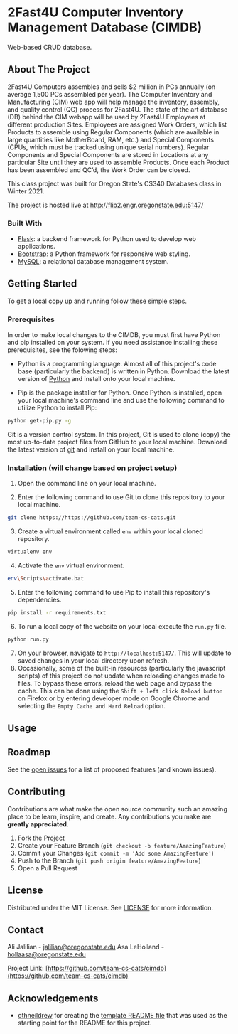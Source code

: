 # 2Fast4U Computer Inventory Management Database (CIMDB)
Web-based CRUD database. 


<!-- ABOUT THE PROJECT -->
## About The Project

2Fast4U Computers assembles and sells $2 million in PCs annually (on average 1,500 PCs assembled per year). The Computer Inventory and Manufacturing (CIM) web app will help manage the inventory, assembly, and quality control (QC) process for 2Fast4U. The state of the art database (DB) behind the CIM webapp will be used by 2Fast4U Employees at different production Sites. Employees are assigned Work Orders, which list Products to assemble using Regular Components (which are available in large quantities like MotherBoard, RAM, etc.) and Special Components (CPUs, which must be tracked using unique serial numbers). Regular Components and Special Components are stored in Locations at any particular Site until they are used to assemble Products. Once each Product has been assembled and QC’d, the Work Order can be closed.

This class project was built for Oregon State's CS340 Databases class in Winter 2021.

<!-- The project is hosted live on Heroku at https://team-cs-cats.herokuapp.com/ -->
The project is hosted live at http://flip2.engr.oregonstate.edu:5147/


<!-- **Note: When loading the hosted website, please be patient as it takes several seconds for the Heroku server to spin up and load the site files.** -->


<!-- ### Built With -->
### Built With
* [Flask](https://flask.palletsprojects.com/en/1.1.x/): a backend framework for Python used to develop web applications. 
* [Bootstrap](https://getbootstrap.com/docs/4.0/getting-started/introduction/): a Python framework for responsive web styling.
* [MySQL](https://dev.mysql.com/doc/): a relational database management system.


<!-- GETTING STARTED -->
## Getting Started

To get a local copy up and running follow these simple steps.

### Prerequisites

In order to make local changes to the CIMDB, you must first have Python and pip installed on your system. If you need assistance installing these prerequisites, see the folowing steps:
* Python is a programming language. Almost all of this project's code base (particularly the backend) is written in Python. Download the latest version of [Python](https://www.python.org/downloads/) and install onto your local machine.

* Pip is the package installer for Python. Once Python is installed, open your local machine's command line and use the following command to utilize Python to install Pip:
```sh
python get-pip.py -g
```

Git is a version control system. In this project, Git is used to clone (copy) the most up-to-date project files from GitHub to your local machine. Download the latest version of [git](https://git-scm.com/download/win) and install on your local machine.


### Installation (will change based on project setup) 

1. Open the command line on your local machine.

2. Enter the following command to use Git to clone this repository to your local machine.
```sh
git clone https://https://github.com/team-cs-cats.git
```
3. Create a virtual environment called `env` within your local cloned repository.
```sh
virtualenv env
```
4. Activate the `env` virtual environment.
```sh
env\Scripts\activate.bat
```
5. Enter the following command to use Pip to install this repository's dependencies.
```sh
pip install -r requirements.txt
```
6. To run a local copy of the website on your local execute the `run.py` file.
```sh
python run.py
```
7. On your browser, navigate to `http://localhost:5147/`. This will update to saved changes in your local directory upon refresh.
8. Occasionally, some of the built-in resources (particularly the javascript scripts) of this project do not update when reloading changes made to files. To bypass these errors, reload the web page and bypass the cache. This can be done using the `Shift + left click Reload button` on Firefox or by entering developer mode on Google Chrome and selecting the `Empty Cache and Hard Reload` option.

<!-- USAGE EXAMPLES -->
## Usage
[example-use]: cimdb_use.gif


<!-- ROADMAP -->
## Roadmap

See the [open issues](https://github.com/team-cs-cats/cimdb/issues) for a list of proposed features (and known issues).



<!-- CONTRIBUTING -->
## Contributing

Contributions are what make the open source community such an amazing place to be learn, inspire, and create. Any contributions you make are **greatly appreciated**.

1. Fork the Project
2. Create your Feature Branch (`git checkout -b feature/AmazingFeature`)
3. Commit your Changes (`git commit -m 'Add some AmazingFeature'`)
4. Push to the Branch (`git push origin feature/AmazingFeature`)
5. Open a Pull Request



<!-- LICENSE -->
## License

Distributed under the MIT License. See [LICENSE](https://github.com/team-cs-cats/cimdb/LICENSE.txt) for more information.



<!-- CONTACT -->
## Contact

Ali Jalilian - jalilian@oregonstate.edu
Asa LeHolland - hollaasa@oregonstate.edu

Project Link: [https://github.com/team-cs-cats/cimdb](https://github.com/team-cs-cats/cimdb)



<!-- ACKNOWLEDGEMENTS -->
## Acknowledgements

* [othneildrew](https://github.com/othneildrew) for creating the [template README file](https://github.com/othneildrew/Best-README-Template) that was used as the starting point for the README for this project. 





<!-- MARKDOWN LINKS & IMAGES (to be added as needed) -->


